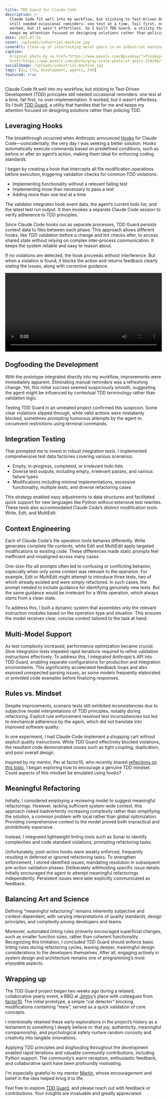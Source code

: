 ```yaml
---
title: TDD Guard for Claude Code
description: >-
  Claude Code fit well into my workflow, but sticking to Test-Driven Development (TDD) principles
  still needed occasional reminders: one test at a time, fail first, no over-implementation. It
  worked, but it wasn’t effortless. So I built TDD Guard, a utility that handles that for me and
  keeps my attention focused on designing solutions rather than policing TDD.
date: 2025-07-21
cover: /uploads/industrial-machine.jpg
coverAlt: Close-up of interlocking metal gears in an industrial machine
caption:
  Original photo by <a href="https://www.pexels.com/@pixabay/">Pixabay</a> on <a
  href="https://www.pexels.com/photo/gray-scale-photo-of-gears-159298/">Pexels</a>
socialImage: /uploads/industrial-machine.jpg
tags: [ai, llm, development, agents, tdd]
featured: true
---
```


Claude Code fit well into my workflow, but sticking to Test-Driven Development (TDD) principles
still needed occasional reminders: one test at a time, fail first, no over-implementation. It
worked, but it wasn’t effortless. So I built [TDD Guard](https://github.com/nizos/tdd-guard), a
utility that handles that for me and keeps my attention focused on designing solutions rather than
policing TDD.

## Leveraging Hooks

The breakthrough occurred when Anthropic announced
[Hooks](https://docs.anthropic.com/en/docs/claude-code/hooks) for Claude Code—coincidentally, the
very day I was seeking a better solution. Hooks automatically execute commands based on predefined
conditions, such as before or after an agent’s action, making them ideal for enforcing coding
standards.

I began by creating a hook that intercepts all file modification operations before execution,
triggering validation checks for common TDD violations:

- Implementing functionality without a relevant failing test
- Implementing more than necessary to pass a test
- Adding more than one test at a time

The validator integrates hook event data, the agent’s current todo list, and the latest test run
output. It then invokes a separate Claude Code session to verify adherence to TDD principles.

Since Claude Code hooks run as separate processes, TDD Guard persists context data to files between
each phase. This approach allows different hooks, like TDD validation before a change and lint
checks after, to access shared state without relying on complex inter-process communication. It
keeps the system reliable and easy to reason about.

If no violations are detected, the hook proceeds without interference. But when a violation is
found, it blocks the action and returns feedback clearly stating the issues, along with corrective
guidance.

<video controls width="100%" class="blog-video">
  <source src="/uploads/videos/tdd-guard-demo.mp4" type="video/mp4">
  Your browser does not support the video tag.
</video>

## Dogfooding the Development

With the prototype integrated directly into my workflow, improvements were immediately apparent.
Eliminating manual reminders was a refreshing change. Yet, this initial success seemed suspiciously
smooth, suggesting the agent might be influenced by contextual TDD terminology rather than
validation logic.

Testing TDD Guard in an unrelated project confirmed this suspicion. Some clear violations slipped
through, while valid actions were mistakenly blocked, sometimes prompting humorous attempts by the
agent to circumvent restrictions using terminal commands.

## Integration Testing

That prompted me to invest in robust integration tests. I implemented comprehensive test data
factories covering various scenarios:

- Empty, in-progress, completed, or irrelevant todo lists
- Diverse test outputs, including empty, irrelevant passes, and various failure types
- Modifications including minimal implementations, excessive functionality, multiple tests, and
  diverse refactoring cases

This strategy enabled easy adjustments to data structures and facilitated quick support for new
languages like Python without extensive test rewrites. These tests also accommodated Claude Code’s
distinct modification tools: Write, Edit, and MultiEdit.

## Context Engineering

Each of Claude Code's file operation tools behaves differently. Write generates complete file
contents, while Edit and MultiEdit apply targeted modifications to existing code. These differences
made static prompts feel inefficient and misaligned across many cases.

One-size-fits-all prompts often led to confusing or conflicting behavior, especially when only some
context was relevant to the operation. For example, Edit or MultiEdit might attempt to introduce
three tests, two of which already existed and were simply refactored. In such cases, the prompt
needed to include guidance for identifying genuinely new tests. But the same guidance would be
irrelevant for a Write operation, which always starts from a clean state.

To address this, I built a dynamic system that assembles only the relevant instruction modules based
on the operation type and situation. This ensures the model receives clear, concise context tailored
to the task at hand.

## Multi-Model Support

As test complexity increased, performance optimization became crucial. Slow integration tests
impeded rapid iterations required to refine validation instructions effectively. To address this, I
integrated Anthropic’s API into TDD Guard, enabling separate configurations for production and
integration environments. This significantly accelerated feedback loops and also exposed unexpected
parsing issues, as some models frequently elaborated or provided code examples before finalizing
responses.

## Rules vs. Mindset

Despite improvements, scenario tests still exhibited inconsistencies due to subjective model
interpretations of TDD principles, notably during refactoring. Explicit rule enforcement resolved
test inconsistencies but led to mechanical adherence by the agent, which did not translate into
improved software quality.

In one experiment, I had Claude Code implement a shopping cart without explicit quality
instructions. While TDD Guard effectively blocked violations, the resultant code demonstrated issues
such as tight coupling, duplication, and poor overall design.

Inspired by my mentor, Per at factor10, who recently shared
[reflections on this topic](https://programmaticallyspeaking.com/a-tdd-mindset.html), I began
exploring how to encourage a genuine TDD mindset. Could aspects of this mindset be emulated using
hooks?

## Meaningful Refactoring

Initially, I considered employing a reviewing model to suggest meaningful refactorings. However,
lacking sufficient system-wide context, this approach risked inadvertently increasing complexity
rather than simplifying the solution, a common problem with local rather than global optimization.
Providing comprehensive context to the model proved both impractical and prohibitively expensive.

Instead, I integrated lightweight linting tools such as Sonar to identify complexities and code
standard violations, prompting refactoring tasks.

Unfortunately, post-action hooks were weakly enforced, frequently resulting in deferred or ignored
refactoring tasks. To strengthen enforcement, I stored identified issues, mandating resolution in
subsequent pre-action validation phases. Deliberately withholding specific issue details initially
encouraged the agent to attempt meaningful refactorings independently. Persistent issues were later
explicitly communicated as feedback.

## Balancing Art and Science

Defining “meaningful refactoring” remains inherently subjective and context-dependent, with varying
interpretations of quality standards, design principles, and complexity among developers and teams.

Moreover, automated linting rules primarily encouraged superficial changes, such as smaller function
sizes, rather than coherent functionality. Recognizing this limitation, I concluded TDD Guard should
enforce basic linting rules during refactoring cycles, leaving deeper, meaningful design
considerations to the developers themselves. After all, engaging actively in system design and
architecture remains one of programming’s most enjoyable aspects.

## Wrapping up

The TDD Guard project began two weeks ago during a relaxed, collaborative yearly event, a BBQ at
[Jimmy](https://jimmynilsson.com/)’s place with colleagues from
[factor10](https://www.factor10.com/). The initial prototype, a simple “cat detector” blocking
modifications containing “mew”, served as a quick validation of core concepts.

I intentionally retained these early explorations in the project’s history as a testament to
something I deeply believe in: that joy, authenticity, meaningful companionship, and psychological
safety nurture random curiosity and creativity into tangible innovations.

Applying TDD principles and dogfooding throughout the development enabled rapid iterations and
valuable community contributions, including Python support. The community’s warm reception,
enthusiastic feedback, and collaborative spirit have been profoundly motivating.

I'm especially grateful to my mentor [Martin](https://recurse.se/), whose encouragement and belief
in the idea helped bring it to life.

Feel free to explore [TDD Guard](https://github.com/nizos/tdd-guard), and please reach out with
feedback or contributions. Your insights are invaluable and greatly appreciated.
